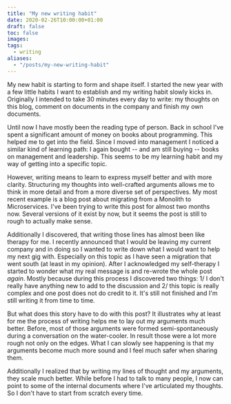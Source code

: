 ```yaml
---
title: "My new writing habit"
date: 2020-02-26T10:00:00+01:00
draft: false
toc: false
images:
tags: 
  - writing
aliases:
  - "/posts/my-new-writing-habit"
---
```


My new habit is starting to form and shape itself. I started the new year with a
few little habits I want to establish and my writing habit slowly kicks in.
Originally I intended to take 30 minutes every day to write: my thoughts on this
blog, comment on documents in the company and finish my own documents.

Until now I have mostly been the reading type of person. Back in school I've
spent a significant amount of money on books about programming. This helped me
to get into the field. Since I moved into management I noticed a similar kind of
learning path: I again bought -- and am still buying -- books on management and
leadership. This seems to be my learning habit and my way of getting into a
specific topic.

However, writing means to learn to express myself better and with more clarity.
Structuring my thoughts into well-crafted arguments allows me to think in more
detail and from a more diverse set of perspectives. My most recent example is a
blog post about migrating from a Monolith to Microservices. I've been trying to
write this post for almost two months now. Several versions of it exist by now,
but it seems the post is still to rough to actually make sense.

Additionally I discovered, that writing those lines has almost been like therapy
for me. I recently announced that I would be leaving my current company and in
doing so I wanted to write down what I would want to help my next gig with.
Especially on this topic as I have seen a migration that went south (at least in
my opinion). After I acknowledged my self-therapy I started to wonder what my
real message is and re-wrote the whole post *again*. Mostly because during this
process I discovered two things: 1/ I don't really have anything new to add to
the discussion and 2/ this topic is really complex and one post does not do
credit to it. It's still not finished and I'm still writing it from time to
time.

But what does this story have to do with this post? It illustrates why at least
for me the process of writing helps me to lay out my arguments much better.
Before, most of those arguments were formed semi-spontaneously during a
conversation on the water-cooler. In result those were a lot more rough not only
on the edges. What I can slowly see happening is that my arguments become much
more sound and I feel much safer when sharing them.

Additionally I realized that by writing my lines of thought and my arguments,
they scale much better. While before I had to talk to many people, I now can
point to some of the internal documents where I've articulated my thoughts. So
I don't have to start from scratch every time.
